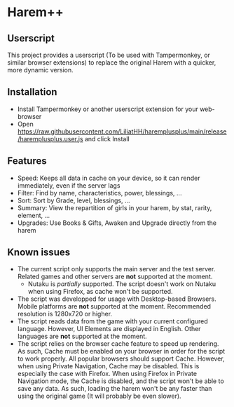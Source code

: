 # Harem++

## Userscript

This project provides a userscript (To be used with Tampermonkey, or similar browser extensions) to replace the original Harem with a quicker, more dynamic version.

## Installation

- Install Tampermonkey or another userscript extension for your web-browser
- Open https://raw.githubusercontent.com/LiliatHH/haremplusplus/main/release/haremplusplus.user.js and click Install

## Features

- Speed: Keeps all data in cache on your device, so it can render immediately, even if the server lags
- Filter: Find by name, characteristics, power, blessings, ...
- Sort: Sort by Grade, level, blessings, ...
- Summary: View the repartition of girls in your harem, by stat, rarity, element, ...
- Upgrades: Use Books & Gifts, Awaken and Upgrade directly from the harem

## Known issues

- The current script only supports the main server and the test server. Related games and other servers are **not** supported at the moment.
  - Nutaku is _partially_ supported. The script doesn't work on Nutaku when using Firefox, as cache won't be supported.
- The script was developped for usage with Desktop-based Browsers. Mobile platforms are **not** supported at the moment. Recommended resolution is 1280x720 or higher.
- The script reads data from the game with your current configured language. However, UI Elements are displayed in English. Other languages are **not** supported at the moment.
- The script relies on the browser cache feature to speed up rendering. As such, Cache must be enabled on your browser in order for the script to work properly. All popular browsers should support Cache. However, when using Private Navigation, Cache may be disabled. This is especially the case with Firefox. When using Firefox in Private Navigation mode, the Cache is disabled, and the script won't be able to save any data. As such, loading the harem won't be any faster than using the original game (It will probably be even slower).
